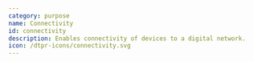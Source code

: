 ```yaml
---
category: purpose
name: Connectivity
id: connectivity
description: Enables connectivity of devices to a digital network. 
icon: /dtpr-icons/connectivity.svg
---
```


